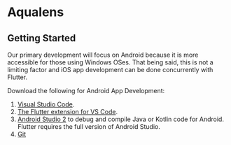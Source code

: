 # Aqualens

## Getting Started

Our primary development will focus on Android because it is more accessible for those using Windows OSes. That being said, this is not a limiting factor and iOS app development can be done concurrently with Flutter.

Download the following for Android App Development:
1. [Visual Studio Code](https://code.visualstudio.com/docs/setup).
2. [The Flutter extension for VS Code](https://marketplace.visualstudio.com/items?itemName=Dart-Code.flutter).
3. [Android Studio 2](https://developer.android.com/studio/install) to debug and compile Java or Kotlin code for Android. Flutter requires the full version of Android Studio.
4. [Git](https://git-scm.com/downloads)

